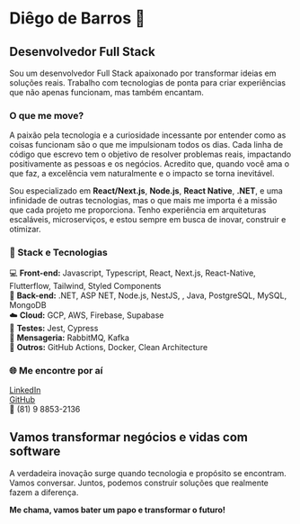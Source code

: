 
# Diêgo de Barros 👾

## Desenvolvedor Full Stack

Sou um desenvolvedor Full Stack apaixonado por transformar ideias em soluções reais. Trabalho com tecnologias de ponta para criar experiências que não apenas funcionam, mas também encantam.

### O que me move?

A paixão pela tecnologia e a curiosidade incessante por entender como as coisas funcionam são o que me impulsionam todos os dias. Cada linha de código que escrevo tem o objetivo de resolver problemas reais, impactando positivamente as pessoas e os negócios. Acredito que, quando você ama o que faz, a excelência vem naturalmente e o impacto se torna inevitável.

Sou especializado em **React/Next.js**, **Node.js**, **React Native**, **.NET**, e uma infinidade de outras tecnologias, mas o que mais me importa é a missão que cada projeto me proporciona. Tenho experiência em arquiteturas escaláveis, microserviços, e estou sempre em busca de inovar, construir e otimizar.

### 🚀 Stack e Tecnologias

💻 **Front-end:** Javascript, Typescript, React, Next.js, React-Native, Flutterflow, Tailwind, Styled Components  
🧠 **Back-end:**  .NET, ASP NET, Node.js, NestJS, , Java, PostgreSQL, MySQL, MongoDB  
☁️ **Cloud:** GCP, AWS, Firebase, Supabase  
🧪 **Testes:** Jest, Cypress  
🔧 **Mensageria:** RabbitMQ, Kafka  
🔧 **Outros:** GitHub Actions, Docker, Clean Architecture  

### 🌐 Me encontre por aí

[LinkedIn](https://www.linkedin.com/in/diêgodebarros)  
[GitHub](https://github.com/dig-ie)  
📱 (81) 9 8853-2136

## Vamos transformar negócios e vidas com software

A verdadeira inovação surge quando tecnologia e propósito se encontram. Vamos conversar. Juntos, podemos construir soluções que realmente fazem a diferença.

**Me chama, vamos bater um papo e transformar o futuro!**
